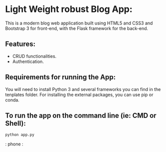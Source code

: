 # Light Weight robust Blog App:
This is a modern blog web application built using HTML5 and CSS3 and Bootstrap 3 for front-end, with the Flask framework for the back-end.

## Features:
- CRUD functionalities.
- Authentication.

## Requirements for running the App:
You will need to install Python 3 and several frameworks you can find in the tenplates folder.
For installing the external packages, you can use pip or conda.


## To run the app on the command line (ie: CMD or Shell):
```
python app.py
```
: phone :
